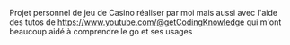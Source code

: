 Projet personnel de jeu de Casino réaliser par moi mais aussi avec l'aide des tutos de https://www.youtube.com/@getCodingKnowledge qui m'ont beaucoup aidé à comprendre le go et ses usages
